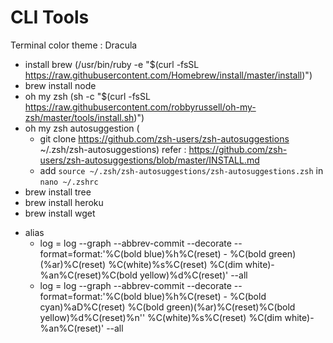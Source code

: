 # CLI Tools

Terminal color theme : Dracula

- install brew (/usr/bin/ruby -e "\$(curl -fsSL https://raw.githubusercontent.com/Homebrew/install/master/install)")
- brew install node
- oh my zsh (sh -c "\$(curl -fsSL https://raw.githubusercontent.com/robbyrussell/oh-my-zsh/master/tools/install.sh)")
- oh my zsh autosuggestion (
  -  git clone https://github.com/zsh-users/zsh-autosuggestions ~/.zsh/zsh-autosuggestions) refer : https://github.com/zsh-users/zsh-autosuggestions/blob/master/INSTALL.md
  -  add `source ~/.zsh/zsh-autosuggestions/zsh-autosuggestions.zsh` in `nano ~/.zshrc`
- brew install tree
- brew install heroku
- brew install wget

* alias
  - log = log --graph --abbrev-commit --decorate --format=format:'%C(bold blue)%h%C(reset) - %C(bold green)(%ar)%C(reset) %C(white)%s%C(reset) %C(dim white)- %an%C(reset)%C(bold yellow)%d%C(reset)' --all
  - log = log --graph --abbrev-commit --decorate --format=format:'%C(bold blue)%h%C(reset) - %C(bold cyan)%aD%C(reset) %C(bold green)(%ar)%C(reset)%C(bold yellow)%d%C(reset)%n'' %C(white)%s%C(reset) %C(dim white)- %an%C(reset)' --all
